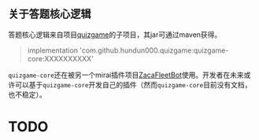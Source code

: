 ## 关于答题核心逻辑

答题核心逻辑来自项目[quizgame](https://github.com/hundun000/quizgame)的子项目，其jar可通过maven获得。

> implementation 'com.github.hundun000.quizgame:quizgame-core:XXXXXXXXXX'

`quizgame-core`还在被另一个mirai插件项目[ZacaFleetBot](https://github.com/hundun000/ZacaFleetBot)使用。开发者在未来或许可以基于`quizgame-core`开发自己的插件（然而`quizgame-core`目前没有文档，也不稳定）。

# TODO